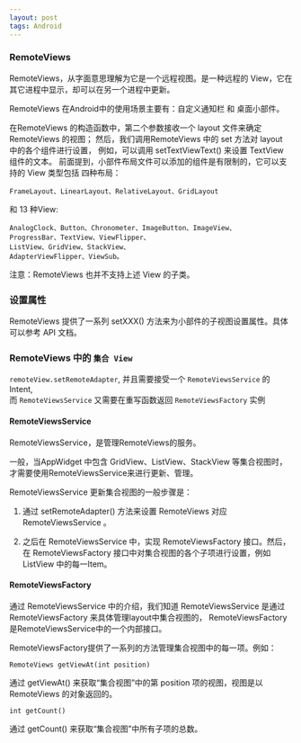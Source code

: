 ```yaml
---
layout: post
tags: Android
---
```


### RemoteViews

RemoteViews，从字面意思理解为它是一个远程视图。是一种远程的 View，它在其它进程中显示，却可以在另一个进程中更新。

RemoteViews 在Android中的使用场景主要有：自定义通知栏 和 桌面小部件。

在RemoteViews 的构造函数中，第二个参数接收一个 layout 文件来确定 RemoteViews 的视图；
然后，我们调用RemoteViews 中的 set 方法对 layout 中的各个组件进行设置，
例如，可以调用 setTextViewText() 来设置 TextView 组件的文本。
前面提到，小部件布局文件可以添加的组件是有限制的，它可以支持的 View 类型包括
四种布局：
```
FrameLayout、LinearLayout、RelativeLayout、GridLayout 
```

和 13 种View: 
```
AnalogClock、Button、Chronometer、ImageButton、ImageView、
ProgressBar、TextView、ViewFlipper、
ListView、GridView、StackView、
AdapterViewFlipper、ViewSub。
```
注意：RemoteViews 也并不支持上述 View 的子类。

### 设置属性

RemoteViews 提供了一系列 setXXX() 方法来为小部件的子视图设置属性。具体可以参考 API 文档。

### RemoteViews 中的 `集合 View`

`remoteView.setRemoteAdapter`, 并且需要接受一个 `RemoteViewsService` 的 Intent,  
而 `RemoteViewsService` 又需要在重写函数返回 `RemoteViewsFactory` 实例

#### RemoteViewsService

RemoteViewsService，是管理RemoteViews的服务。

一般，当AppWidget 中包含 GridView、ListView、StackView 等集合视图时，才需要使用RemoteViewsService来进行更新、管理。

RemoteViewsService 更新集合视图的一般步骤是：

1. 通过 setRemoteAdapter() 方法来设置 RemoteViews 对应 RemoteViewsService 。

2. 之后在 RemoteViewsService 中，实现 RemoteViewsFactory 接口。然后，在 RemoteViewsFactory 接口中对集合视图的各个子项进行设置，例如 ListView 中的每一Item。

#### RemoteViewsFactory

通过 RemoteViewsService 中的介绍，我们知道 RemoteViewsService 是通过 RemoteViewsFactory 来具体管理layout中集合视图的，
RemoteViewsFactory是RemoteViewsService中的一个内部接口。

RemoteViewsFactory提供了一系列的方法管理集合视图中的每一项。例如：

`RemoteViews getViewAt(int position)`

通过 getViewAt() 来获取“集合视图”中的第 position 项的视图，视图是以 RemoteViews 的对象返回的。

`int getCount()`

通过 getCount() 来获取“集合视图”中所有子项的总数。
